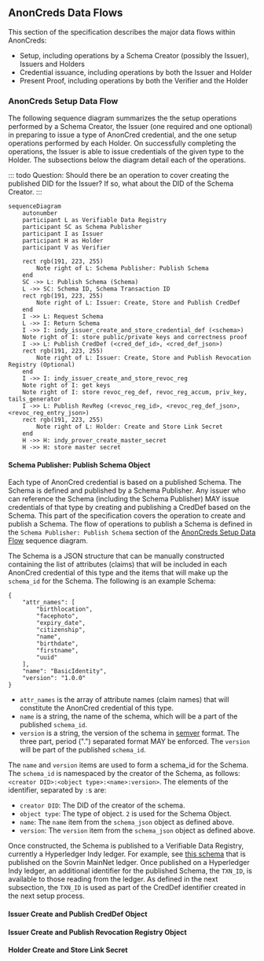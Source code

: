 ## AnonCreds Data Flows

This section of the specification describes the major data flows within AnonCreds:

* Setup, including operations by a Schema Creator (possibly the Issuer), Issuers and Holders
* Credential issuance, including operations by both the Issuer and Holder
* Present Proof, including operations by both the Verifier and the Holder

### AnonCreds Setup Data Flow

The following sequence diagram summarizes the the setup operations performed by a Schema Creator, the Issuer (one required and one optional) in preparing to issue a type of AnonCred credential, and the one setup operations performed by each Holder. On successfully completing the operations, the Issuer is able to issue credentials of the given type to the Holder. The subsections below the diagram detail each of the operations.

::: todo
Question: Should there be an operation to cover creating the published DID for the Issuer? If so, what about the DID of the Schema Creator.
:::

```mermaid
sequenceDiagram
    autonumber
    participant L as Verifiable Data Registry
    participant SC as Schema Publisher
    participant I as Issuer
    participant H as Holder
    participant V as Verifier

    rect rgb(191, 223, 255)
        Note right of L: Schema Publisher: Publish Schema
    end
    SC ->> L: Publish Schema (Schema)
    L ->> SC: Schema ID, Schema Transaction ID
    rect rgb(191, 223, 255)
        Note right of L: Issuer: Create, Store and Publish CredDef
    end
    I ->> L: Request Schema
    L ->> I: Return Schema
    I ->> I: indy_issuer_create_and_store_credential_def (<schema>)
    Note right of I: store public/private keys and correctness proof
    I ->> L: Publish CredDef (<cred_def_id>, <cred_def_json>)
    rect rgb(191, 223, 255)
        Note right of L: Issuer: Create, Store and Publish Revocation Registry (Optional)
    end
    I ->> I: indy_issuer_create_and_store_revoc_reg
    Note right of I: get keys
    Note right of I: store revoc_reg_def, revoc_reg_accum, priv_key, tails_generator
    I ->> L: Publish RevReg (<revoc_reg_id>, <revoc_reg_def_json>, <revoc_reg_entry_json>)
    rect rgb(191, 223, 255)
        Note right of L: Holder: Create and Store Link Secret
    end
    H ->> H: indy_prover_create_master_secret
    H ->> H: store master secret
```

#### Schema Publisher: Publish Schema Object

Each type of AnonCred credential is based on a published Schema. The Schema is
defined and published by a Schema Publisher. Any issuer who can reference the
Schema (including the Schema Publisher) MAY issue credentials of that type by
creating and publishing a CredDef based on the Schema. This part of the
specification covers the operation to create and publish a Schema. The flow of
operations to publish a Schema is defined in the `Schema Publisher: Publish
Schema` section of the [AnonCreds Setup Data Flow](#anoncreds-setup-data-flow)
sequence diagram.

The Schema is a JSON structure that can be manually constructed 
containing the list of attributes (claims) that will be included in each
AnonCred credential of this type and the items that will make up the `schema_id`
for the Schema. The following is an example Schema:

``` jsonc
{
    "attr_names": [
        "birthlocation",
        "facephoto",
        "expiry_date",
        "citizenship",
        "name",
        "birthdate",
        "firstname",
        "uuid"
    ],
    "name": "BasicIdentity",
    "version": "1.0.0"
}
```

* `attr_names` is the array of attribute names (claim names) that will constitute the AnonCred credential of this type.
* `name` is a string, the name of the schema, which will be a part of the published `schema_id`.
* `version` is a string, the version of the schema in [semver](https://semver.org/) format. The three part, period (".")
    separated format MAY be enforced. The `version` will be part of the published `schema_id`.

The `name` and `version` items are used to form a schema_id for the Schema. The `schema_id` is namespaced by the creator of the Schema,
as follows: `<creator DID>:<object type>:<name>:version>`. The elements of the identifier, separated by `:`s are:

* `creator DID`: The DID of the creator of the schema.
* `object type`: The type of object. `2` is used for the Schema Object.
* `name`: The `name` item from the `schema_json` object as defined above.
* `version`: The `version` item from the `schema_json` object as defined above.

Once constructed, the Schema is published to a Verifiable Data Registry,
currently a Hyperledger Indy ledger. For example, see [this
schema](https://indyscan.io/tx/SOVRIN_MAINNET/domain/73904) that is published on
the Sovrin MainNet ledger. Once published on a Hyperledger Indy ledger, an
additional identifier for the published Schema, the `TXN_ID`, is available to
those reading from the ledger. As defined in the next subsection, the `TXN_ID`
is used as part of the CredDef identifier created in the next setup process.

#### Issuer Create and Publish CredDef Object

#### Issuer Create and Publish Revocation Registry Object

#### Holder Create and Store Link Secret
